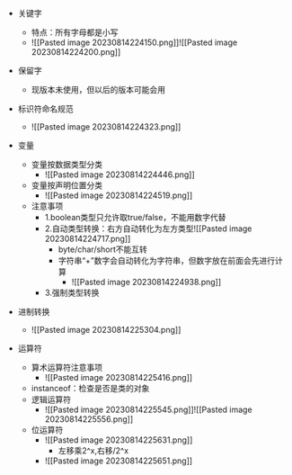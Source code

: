 - 关键字
	- 特点：所有字母都是小写
	- ![[Pasted image 20230814224150.png]]![[Pasted image 20230814224200.png]]
- 保留字
	- 现版本未使用，但以后的版本可能会用

- 标识符命名规范
	- ![[Pasted image 20230814224323.png]]

- 变量
	- 变量按数据类型分类
		- ![[Pasted image 20230814224446.png]]
	- 变量按声明位置分类
		- ![[Pasted image 20230814224519.png]]
	- 注意事项
		- 1.boolean类型只允许取true/false，不能用数字代替
		- 2.自动类型转换：右方自动转化为左方类型![[Pasted image 20230814224717.png]]
			- byte/char/short不能互转
			- 字符串“+”数字会自动转化为字符串，但数字放在前面会先进行计算
				- ![[Pasted image 20230814224938.png]]
		- 3.强制类型转换

- 进制转换
	- ![[Pasted image 20230814225304.png]]

- 运算符
	- 算术运算符注意事项
		- ![[Pasted image 20230814225416.png]]
	- instanceof：检查是否是类的对象
	- 逻辑运算符
		- ![[Pasted image 20230814225545.png]]![[Pasted image 20230814225556.png]]
	- 位运算符
		- ![[Pasted image 20230814225631.png]]
			- 左移乘2^x,右移/2^x
		- ![[Pasted image 20230814225651.png]]